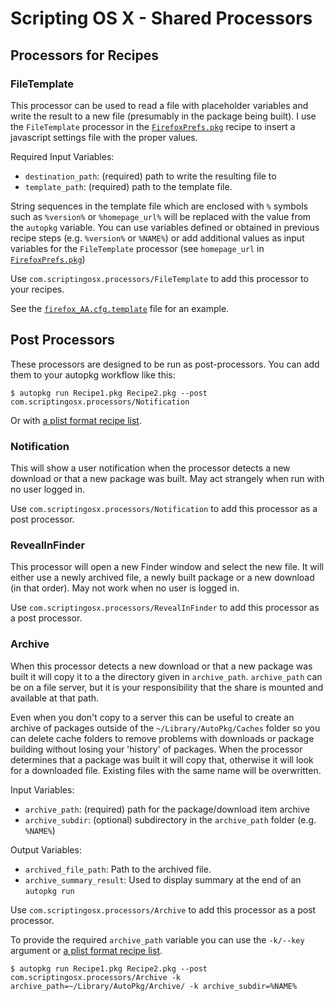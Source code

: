# Scripting OS X - Shared Processors

## Processors for Recipes

### FileTemplate

This processor can be used to read a file with placeholder variables and write the result to a new file (presumably in the package being built). I use the `FileTemplate` processor in the [`FirefoxPrefs.pkg`](https://github.com/autopkg/scriptingosx-recipes/blob/master/FirefoxPrefs/FirefoxPrefs.pkg.recipe) recipe to insert a javascript settings file with the proper values.

Required Input Variables:

- `destination_path`: (required) path to write the resulting file to
- `template_path`: (required) path to the template file.

String sequences in the template file which are enclosed with `%` symbols such as `%version%` or `%homepage_url%` will be replaced with the value from the `autopkg` variable. You can use variables defined or obtained in previous recipe steps (e.g. `%version%` or `%NAME%`) or add additional values as input variables for the `FileTemplate` processor (see `homepage_url` in [`FirefoxPrefs.pkg`](https://github.com/autopkg/scriptingosx-recipes/blob/master/FirefoxPrefs/FirefoxPrefs.pkg.recipe))

Use `com.scriptingosx.processors/FileTemplate` to add this processor to your recipes.

See the [`firefox_AA.cfg.template`](https://github.com/autopkg/scriptingosx-recipes/blob/master/FirefoxPrefs/firefox_AA.cfg.template) file for an example.

## Post Processors

These processors are designed to be run as post-processors. You can add them to your autopkg workflow like this:

```
$ autopkg run Recipe1.pkg Recipe2.pkg --post com.scriptingosx.processors/Notification
```

Or with [a plist format recipe list](https://github.com/autopkg/autopkg/wiki/Running-Multiple-Recipes).


### Notification

This will show a user notification when the processor detects a new download or that a new package was built. May act strangely when run with no user logged in.

Use `com.scriptingosx.processors/Notification` to add this processor as a post processor.

### RevealInFinder

This processor will open a new Finder window and select the new file. It will either use a newly archived file, a newly built package or a new download (in that order). May not work when no user is logged in.

Use `com.scriptingosx.processors/RevealInFinder` to add this processor as a post processor.


### Archive

When this processor detects a new download or that a new package was built it will copy it to a the directory given in `archive_path`. `archive_path` can be on a file server, but it is your responsibility that the share is mounted and available at that path.

Even when you don't copy to a server this can be useful to create an archive of packages outside of the `~/Library/AutoPkg/Caches` folder so you can delete cache folders to remove problems with downloads or package building without losing your 'history' of packages.  When the processor determines that a package was built it will copy that, otherwise it will look for a downloaded file. Existing files with the same name will be overwritten.

Input Variables:

- `archive_path`: (required) path for the package/download item archive
- `archive_subdir`: (optional) subdirectory in the `archive_path` folder (e.g. `%NAME%`)

Output Variables:

- `archived_file_path`: Path to the archived file.
- `archive_summary_result`: Used to display summary at the end of an `autopkg run`

Use `com.scriptingosx.processors/Archive` to add this processor as a post processor.

To provide the required `archive_path` variable you can use the `-k/--key` argument or [a plist format recipe list](https://github.com/autopkg/autopkg/wiki/Running-Multiple-Recipes).

```
$ autopkg run Recipe1.pkg Recipe2.pkg --post com.scriptingosx.processors/Archive -k archive_path=~/Library/AutoPkg/Archive/ -k archive_subdir=%NAME%
```

